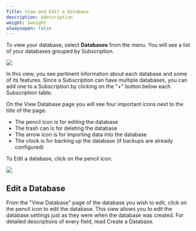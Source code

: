 ```yaml
---
Title: View and Edit a Database
description: $description
weight: $weight
alwaysopen: false
---
```

To view your database, select **Databases** from the menu. You will see
a list of your databases grouped by Subscription.

![](/images/rv/databases_main.png?width=600&height=366)

In this view, you see pertinent information about each database and some
of its features. Since a Subscription can have multiple databases, you
can add one to a Subscription by clicking on the "+" button below each
Subscription table.

On the View Database page you will see four important icons next to the
title of the page:

-   The pencil icon is for editing the database
-   The trash can is for deleting the database
-   The arrow icon is for importing data into the database
-   The clock is for backing up the database (if backups are already
    configured)

To Edit a database, click on the pencil icon.

![](/images/rv/view_database2.png?width=600&height=338)

Edit a Database
---------------

From the "View Database" page of the database you wish to edit, click on
the pencil icon to edit the database. This view allows you to edit the
database settings just as they were when the database was created. For
detailed descriptions of every field, read Create a Database.
